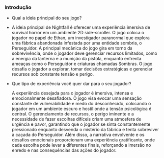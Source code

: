 ### Introdução

- Qual a ideia principal do seu jogo?
- 
  A ideia principal de Nightfall é oferecer uma experiência imersiva de survival horror em um ambiente 2D side-scroller. O jogo coloca o jogador no papel de Ethan, um investigador paranormal que explora uma fábrica abandonada infestada por uma entidade sombria, o Perseguidor. A principal mecânica do jogo gira em torno da sobrevivência, onde o jogador deve gerenciar recursos limitados, como a energia da lanterna e a munição da pistola, enquanto enfrenta ameaças como o Perseguidor e criaturas chamadas Sombras. O jogo desafia o jogador a explorar, tomar decisões estratégicas e gerenciar recursos sob constante tensão e perigo.
- Que tipo de experiência você quer dar para o seu jogador?
  
    A experiência desejada para o jogador é imersiva, intensa e emocionalmente desafiadora. O jogo visa evocar uma sensação constante de vulnerabilidade e medo do desconhecido, colocando o jogador em um ambiente escuro e hostil onde a tensão psicológica é central. O gerenciamento de recursos, o perigo iminente e a necessidade de fazer escolhas difíceis criam uma atmosfera de urgência e pavor, garantindo que o jogador se sinta constantemente pressionado enquanto desvenda o mistério da fábrica e tenta sobreviver à caçada do Perseguidor. Além disso, a narrativa envolvente e os desafios emocionais proporcionam uma experiência gratificante, onde cada escolha pode levar a diferentes finais, reforçando a imersão no enredo e nas consequências das ações do jogador.
    
